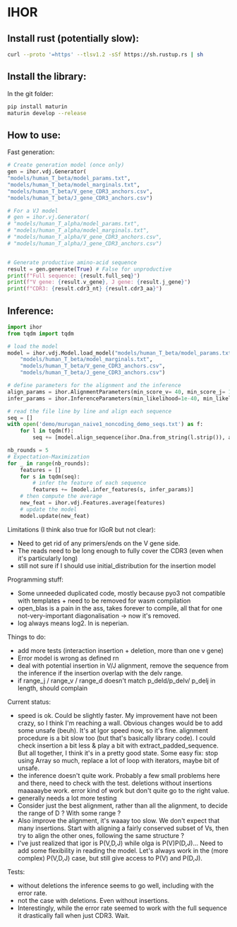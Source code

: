 # IHOR

Install rust (potentially slow):
--------------------------------

``` sh
curl --proto '=https' --tlsv1.2 -sSf https://sh.rustup.rs | sh
```

Install the library:
--------------------

In the git folder:
``` sh
pip install maturin
maturin develop --release
```

How to use:
-----------

Fast generation:
```py
# Create generation model (once only)
gen = ihor.vdj.Generator(
"models/human_T_beta/model_params.txt",
"models/human_T_beta/model_marginals.txt",
"models/human_T_beta/V_gene_CDR3_anchors.csv",
"models/human_T_beta/J_gene_CDR3_anchors.csv")

# For a VJ model
# gen = ihor.vj.Generator(
# "models/human_T_alpha/model_params.txt",
# "models/human_T_alpha/model_marginals.txt",
# "models/human_T_alpha/V_gene_CDR3_anchors.csv",
# "models/human_T_alpha/J_gene_CDR3_anchors.csv")


# Generate productive amino-acid sequence
result = gen.generate(True) # False for unproductive
print(f"Full sequence: {result.full_seq}")
print(f"V gene: {result.v_gene}, J gene: {result.j_gene}")
print(f"CDR3: {result.cdr3_nt} {result.cdr3_aa}")
```


Inference:
----------


```py
import ihor
from tqdm import tqdm

# load the model
model = ihor.vdj.Model.load_model("models/human_T_beta/model_params.txt",
	"models/human_T_beta/model_marginals.txt",
	"models/human_T_beta/V_gene_CDR3_anchors.csv",
	"models/human_T_beta/J_gene_CDR3_anchors.csv")

# define parameters for the alignment and the inference
align_params = ihor.AlignmentParameters(min_score_v= 40, min_score_j= 10, max_error_d=10)
infer_params = ihor.InferenceParameters(min_likelihood=1e-40, min_likelihood_error=1e-60)

# read the file line by line and align each sequence
seq = []
with open('demo/murugan_naive1_noncoding_demo_seqs.txt') as f:
	for l in tqdm(f):
		seq += [model.align_sequence(ihor.Dna.from_string(l.strip()), align_params)]

nb_rounds = 5
# Expectation-Maximization
for _ in range(nb_rounds):
	features = []
	for s in tqdm(seq):
		# infer the feature of each sequence
		features += [model.infer_features(s, infer_params)]
	# then compute the average
	new_feat = ihor.vdj.Features.average(features)
	# update the model
	model.update(new_feat)


```

Limitations (I think also true for IGoR but not clear):
- Need to get rid of any primers/ends on the V gene side.
- The reads need to be long enough to fully cover the CDR3 (even when it's particularly long)
- still not sure if I should use initial_distribution for the insertion model


Programming stuff:
- Some unneeded duplicated code, mostly because pyo3 not compatible with templates + need to be removed for wasm compilation
- open_blas is a pain in the ass, takes forever to compile, all that for one not-very-important diagonalisation -> now it's removed.
- log always means log2. ln is neperian.


Things to do:
- add more tests (interaction insertion + deletion, more than one v gene)
- Error model is wrong as defined rn
- deal with potential insertion in V/J alignment, remove the sequence from the inference if the insertion overlap with the delv range.
- if range_j / range_v / range_d doesn't match p_deld/p_delv/ p_delj in length, should complain

Current status:
- speed is ok. Could be slightly faster. My improvement have not been crazy, so I think I'm reaching a wall. Obvious changes would be to add some unsafe (beuh). It's at Igor speed now, so it's fine. alignment procedure is a bit slow too (but that's basically library code). I could check insertion a bit less & play a bit with extract_padded_sequence. But all together, I think it's in a pretty good state. Some easy fix: stop using Array so much, replace a lot of loop with iterators, maybe bit of unsafe.
- the inference doesn't quite work. Probably a few small problems here and there, need to check with the test. deletions without insertions maaaaaybe work. error kind of work but don't quite go to the right value.
- generally needs a lot more testing
- Consider just the best alignment, rather than all the alignment, to decide the range of D ? With some range ?
- Also improve the alignment, it's waaay too slow. We don't expect that many insertions. Start with aligning a fairly conserved subset of Vs, then try to align the other ones, following the same structure ?
- I've just realized that igor is P(V,D,J) while olga is P(V)P(D,J)... Need to add some flexibility in reading the model. Let's always work in the (more complex) P(V,D,J) case, but still give access to P(V) and P(D,J).


Tests:
- without deletions the inference seems to go well, including with the error rate.
- not the case with deletions. Even without insertions.
- Interestingly, while the error rate seemed to work with the full sequence it drastically fall when just CDR3. Wait.
